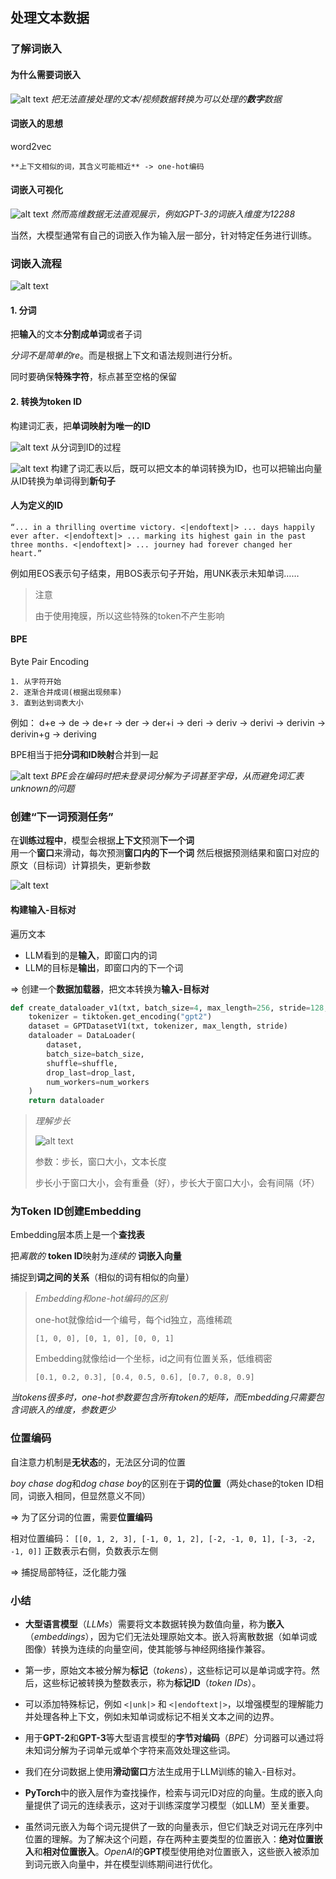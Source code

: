 处理文本数据
---

### 了解词嵌入
#### 为什么需要词嵌入
![alt text](images/build-a-llm/image_rename8.png)
*把无法直接处理的文本/视频数据转换为可以处理的**数字**数据*

#### 词嵌入的思想
word2vec

    **上下文相似的词，其含义可能相近** -> one-hot编码

#### 词嵌入可视化
![alt text](images/build-a-llm/image_rename9.png)
*然而高维数据无法直观展示，例如GPT-3的词嵌入维度为12288*

当然，大模型通常有自己的词嵌入作为输入层一部分，针对特定任务进行训练。

### 词嵌入流程
![alt text](images/build-a-llm/image_rename10.png)

#### 1. 分词
把**输入**的文本**分割成单词**或者子词

*分词不是简单的re*。而是根据上下文和语法规则进行分析。

同时要确保**特殊字符**，标点甚至空格的保留

#### 2. 转换为token ID

构建词汇表，把**单词映射为唯一的ID**

![alt text](images/build-a-llm/image_rename13.png)
从分词到ID的过程



![alt text](images/build-a-llm/image_rename12.png)
构建了词汇表以后，既可以把文本的单词转换为ID，也可以把输出向量从ID转换为单词得到**新句子**

####  人为定义的ID
`“... in a thrilling overtime victory. <|endoftext|> ... days happily ever after. <|endoftext|> ... marking its highest gain in the past three months. <|endoftext|> ... journey had forever changed her heart.”`

例如用EOS表示句子结束，用BOS表示句子开始，用UNK表示未知单词……

> 注意
>
> 由于使用掩膜，所以这些特殊的token不产生影响

#### BPE
Byte Pair Encoding

    1. 从字符开始
    2. 逐渐合并成词(根据出现频率)
    3. 直到达到词表大小

例如：
d+e -> de -> de+r -> der -> der+i -> deri -> deriv -> derivi -> derivin -> derivin+g -> deriving

BPE相当于把**分词和ID映射**合并到一起

![alt text](images/build-a-llm/image_rename11.png)
*BPE会在编码时把未登录词分解为子词甚至字母，从而避免词汇表unknown的问题*

### 创建“下一词预测任务”

在**训练过程中**，模型会根据**上下文**预测**下一个词**  
用一个**窗口**来滑动，每次预测**窗口内的下一个词**
然后根据预测结果和窗口对应的原文（目标词）计算损失，更新参数

![alt text](images/build-a-llm/image_rename14.png)

#### 构建输入-目标对
遍历文本
- LLM看到的是**输入**，即窗口内的词
- LLM的目标是**输出**，即窗口内的下一个词

=> 创建一个**数据加载器**，把文本转换为**输入-目标对**
```python
def create_dataloader_v1(txt, batch_size=4, max_length=256, stride=128, shuffle=True, drop_last=True, num_workers=0):
    tokenizer = tiktoken.get_encoding("gpt2")
    dataset = GPTDatasetV1(txt, tokenizer, max_length, stride)
    dataloader = DataLoader(
        dataset,
        batch_size=batch_size,
        shuffle=shuffle,
        drop_last=drop_last,
        num_workers=num_workers
    )
    return dataloader
```
> *理解步长*
> 
> ![alt text](images/build-a-llm/image_rename15.png)
>
> 参数：步长，窗口大小，文本长度
>
> 步长小于窗口大小，会有重叠（好），步长大于窗口大小，会有间隔（坏）

### 为Token ID创建Embedding

Embedding层本质上是一个**查找表**

把*离散的* **token ID**映射为*连续的* **词嵌入向量**

捕捉到**词之间的关系**（相似的词有相似的向量）

> *Embedding和one-hot编码的区别*
>
> one-hot就像给id一个编号，每个id独立，高维稀疏
>
>`[1, 0, 0], [0, 1, 0], [0, 0, 1]`
>
> Embedding就像给id一个坐标，id之间有位置关系，低维稠密
>
>`[0.1, 0.2, 0.3], [0.4, 0.5, 0.6], [0.7, 0.8, 0.9]`

*当tokens很多时，one-hot参数要包含所有token的矩阵，而Embedding只需要包含词嵌入的维度，参数更少*

### 位置编码

自注意力机制是**无状态**的，无法区分词的位置

*boy chase dog*和*dog chase boy*的区别在于**词的位置**（两处chase的token ID相同，词嵌入相同，但显然意义不同）

=> 为了区分词的位置，需要**位置编码**

相对位置编码：
`[[0, 1, 2, 3],
 [-1, 0, 1, 2],
 [-2, -1, 0, 1],
 [-3, -2, -1, 0]]`
 正数表示右侧，负数表示左侧

 => 捕捉局部特征，泛化能力强

### 小结

- **大型语言模型**（*LLMs*）需要将文本数据转换为数值向量，称为**嵌入**（*embeddings*），因为它们无法处理原始文本。嵌入将离散数据（如单词或图像）转换为连续的向量空间，使其能够与神经网络操作兼容。

- 第一步，原始文本被分解为**标记**（*tokens*），这些标记可以是单词或字符。然后，这些标记被转换为整数表示，称为**标记ID**（*token IDs*）。

- 可以添加特殊标记，例如 `<|unk|>` 和 `<|endoftext|>`，以增强模型的理解能力并处理各种上下文，例如未知单词或标记不相关文本之间的边界。

- 用于**GPT-2**和**GPT-3**等大型语言模型的**字节对编码**（*BPE*）分词器可以通过将未知词分解为子词单元或单个字符来高效处理这些词。

- 我们在分词数据上使用**滑动窗口**方法生成用于LLM训练的输入-目标对。

- **PyTorch**中的嵌入层作为查找操作，检索与词元ID对应的向量。生成的嵌入向量提供了词元的连续表示，这对于训练深度学习模型（如LLM）至关重要。

- 虽然词元嵌入为每个词元提供了一致的向量表示，但它们缺乏对词元在序列中位置的理解。为了解决这个问题，存在两种主要类型的位置嵌入：**绝对位置嵌入**和**相对位置嵌入**。*OpenAI*的**GPT**模型使用绝对位置嵌入，这些嵌入被添加到词元嵌入向量中，并在模型训练期间进行优化。